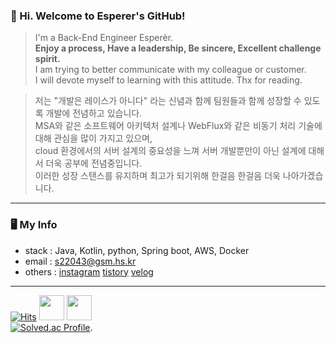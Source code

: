 ### 👋 Hi. Welcome to Esperer's GitHub! 

> I'm a Back-End Engineer Esperèr.  
> **Enjoy a process, Have a leadership, Be sincere, Excellent challenge spirit.**  
> I am trying to better communicate with my colleague or customer.  
> I will devote myself to learning with this attitude. Thx for reading.

> 저는 "개발은 레이스가 아니다" 라는 신념과 함께 팀원들과 함께 성장할 수 있도록 개발에 전념하고 있습니다.    
> MSA와 같은 소프트웨어 아키텍처 설계나 WebFlux와 같은 비동기 처리 기술에 대해 관심을 많이 가지고 있으며,  
> cloud 환경에서의 서버 설계의 중요성을 느껴 서버 개발뿐만이 아닌 설계에 대해서 더욱 공부에 전념중입니다.  
> 이러한 성장 스탠스를 유지하며 최고가 되기위해 한걸음 한걸음 더욱 나아가겠습니다.

---

### 🖥 My Info
- stack : Java, Kotlin, python, Spring boot, AWS, Docker
- email : s22043@gsm.hs.kr
- others : [instagram](https://www.instagram.com/k_.hm/) [tistory](https://esperer.tistory.com/) [velog](https://velog.io/@hope0206)

---


[![Hits](https://hits.seeyoufarm.com/api/count/incr/badge.svg?url=https://github.com/esperar&count_bg=%239576FF&title_bg=%23555555&icon=kotlin.svg&icon_color=%23E7E7E7&title=hits&edge_flat=false)](https://hits.seeyoufarm.com)
     <img src="https://media.discordapp.net/attachments/902816680491773952/1093347625916444793/68747470733a2f2f63756c746f667468657061727479706172726f742e636f6d2f706172726f74732f68642f6c6170746f705f706172726f742e676966.gif" width="40" height="40" />  <img src="https://noticon-static.tammolo.com/dgggcrkxq/image/upload/v1580888106/noticon/owcvyw4dggdylen2ql5w.gif" width="40" height="40" />  
[![Solved.ac Profile](http://mazassumnida.wtf/api/v2/generate_badge?boj=huemang)](https://solved.ac/huemang/). 

